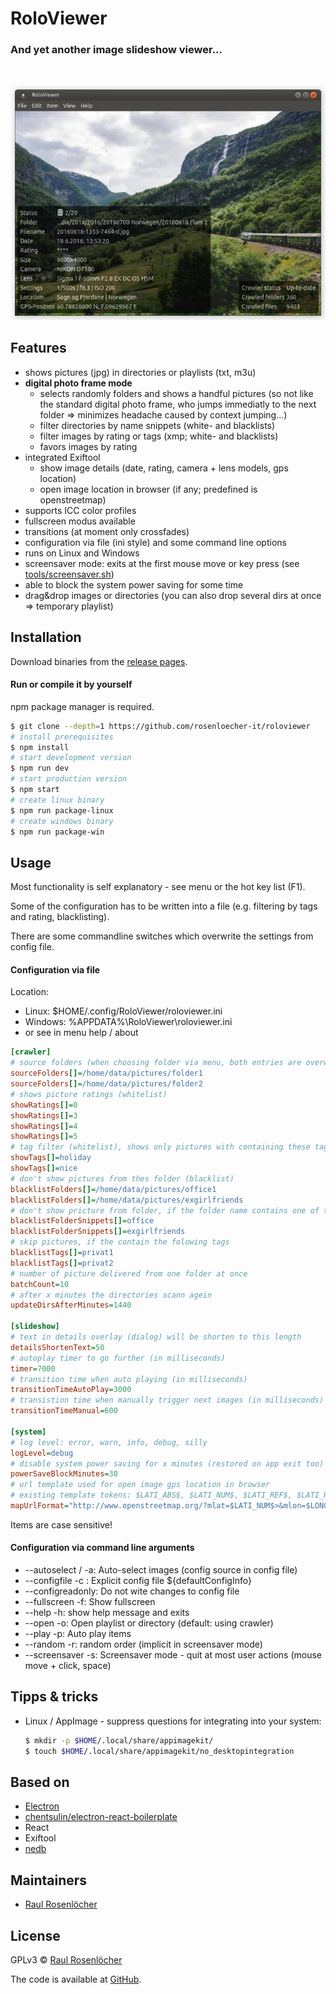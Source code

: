 # RoloViewer

### And yet another image slideshow viewer...

<br/>

![screenshot](./screenshot.jpg)

## Features

- shows pictures (jpg) in directories or playlists (txt, m3u)
- **digital photo frame mode**
    - selects randomly folders and shows a handful pictures
      (so not like the standard digital photo frame, who jumps immediatly to the next folder
      => minimizes headache caused by context jumping...)
    - filter directories by name snippets (white- and blacklists)
    - filter images by rating or tags (xmp; white- and blacklists)
    - favors images by rating
- integrated Exiftool
    - show image details (date, rating, camera + lens models, gps location)
    - open image location in browser (if any; predefined is openstreetmap)
- supports ICC color profiles
- fullscreen modus available
- transitions (at moment only crossfades)
- configuration via file (ini style) and some command line options
- runs on Linux and Windows
- screensaver mode: exits at the first mouse move or key press (see [tools/screensaver.sh](https://github.com/rosenloecher-it/roloviewer/blob/master/tools/screensaver.sh))
- able to block the system power saving for some time
- drag&drop images or directories (you can also drop several dirs at once => temporary playlist)


## Installation

Download binaries from the [release pages][releases].


#### Run or compile it by yourself

npm package manager is required.

```bash
$ git clone --depth=1 https://github.com/rosenloecher-it/roloviewer
# install prerequisites
$ npm install
# start development version
$ npm run dev
# start production version
$ npm start
# create linux binary
$ npm run package-linux
# create windows binary
$ npm run package-win
```


## Usage

Most functionality is self explanatory - see menu or the hot key list (F1).

Some of the configuration has to be written into a file (e.g. filtering by tags and rating, blacklisting).

There are some commandline switches which overwrite the settings from config file.


#### Configuration via file

Location:
- Linux: $HOME/.config/RoloViewer/roloviewer.ini
- Windows: %APPDATA%\RoloViewer\roloviewer.ini
- or see in menu help / about

```ini
[crawler]
# source folders (when choosing folder via menu, both entries are overwritten)
sourceFolders[]=/home/data/pictures/folder1
sourceFolders[]=/home/data/pictures/folder2
# shows picture ratings (whitelist)
showRatings[]=0
showRatings[]=3
showRatings[]=4
showRatings[]=5
# tag filter (whitelist), shows only pictures with containing these tags , (be careful!)
showTags[]=holiday
showTags[]=nice
# don't show pictures from thes folder (blacklist)
blacklistFolders[]=/home/data/pictures/office1
blacklistFolders[]=/home/data/pictures/exgirlfriends
# don't show pricture from folder, if the folder name contains one of these text snippets
blacklistFolderSnippets[]=office
blacklistFolderSnippets[]=exgirlfriends
# skip pictures, if the contain the folowing tags
blacklistTags[]=privat1
blacklistTags[]=privat2
# number of picture delivered from one folder at once
batchCount=10
# after x minutes the directories scann agein
updateDirsAfterMinutes=1440

[slideshow]
# text in details overlay (dialog) will be shorten to this length
detailsShortenText=50
# autoplay timer to go further (in milliseconds)
timer=7000
# transition time when auto playing (in milliseconds)
transitionTimeAutoPlay=3000
# transistion time when manually trigger next images (in milliseconds)
transitionTimeManual=600

[system]
# log level: error, warn, info, debug, silly
logLevel=debug
# disable system power saving for x minutes (restored on app exit too)
powerSaveBlockMinutes=30
# url template used for open image gps location in browser
# existing template tokens: $LATI_ABS$, $LATI_NUM$, $LATI_REF$, $LATI_REL$, $LONG_ABS$, $LONG_NUM$, $LONG_REF$, $LONG_REL$
mapUrlFormat="http://www.openstreetmap.org/?mlat=$LATI_NUM$>&mlon=$LONG_NUM$&zoom=15&layers=M"
```

Items are case sensitive!


#### Configuration via command line arguments

- --autoselect / -a: Auto-select images (config source in config file)
- --configfile -c <location>: Explicit config file ${defaultConfigInfo}
- --configreadonly: Do not wite changes to config file
- --fullscreen -f: Show fullscreen
- --help -h: show help message and exits
- --open -o: Open playlist or directory (default: using crawler)
- --play -p: Auto play items
- --random -r: random order (implicit in screensaver mode)
- --screensaver -s: Screensaver mode - quit at most user actions (mouse move + click, space)


## Tipps & tricks

- Linux / AppImage - suppress questions for integrating into your system:

    ```bash
    $ mkdir -p $HOME/.local/share/appimagekit/
    $ touch $HOME/.local/share/appimagekit/no_desktopintegration
    ```


## Based on

- [Electron](http://electron.atom.io/)
- [chentsulin/electron-react-boilerplate](https://github.com/chentsulin/electron-react-boilerplate)
- React
- Exiftool
- [nedb](https://github.com/louischatriot/nedb)


## Maintainers

- [Raul Rosenlöcher](https://github.com/rosenloecher-it)


## License

GPLv3 © [Raul Rosenlöcher](https://github.com/rosenloecher-it)

The code is available at [GitHub][home].


[home]: https://github.com/rosenloecher-it/roloviewer
[releases]: https://github.com/rosenloecher-it/roloviewer/releases

